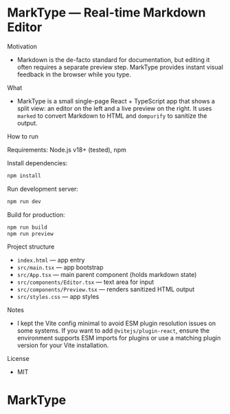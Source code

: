 # MarkType — Real-time Markdown Editor

Motivation
- Markdown is the de-facto standard for documentation, but editing it often requires a separate preview step. MarkType provides instant visual feedback in the browser while you type.

What
- MarkType is a small single-page React + TypeScript app that shows a split view: an editor on the left and a live preview on the right. It uses `marked` to convert Markdown to HTML and `dompurify` to sanitize the output.

How to run

Requirements: Node.js v18+ (tested), npm

Install dependencies:

```powershell
npm install
```

Run development server:

```powershell
npm run dev
```

Build for production:

```powershell
npm run build
npm run preview
```

Project structure
- `index.html` — app entry
- `src/main.tsx` — app bootstrap
- `src/App.tsx` — main parent component (holds markdown state)
- `src/components/Editor.tsx` — text area for input
- `src/components/Preview.tsx` — renders sanitized HTML output
- `src/styles.css` — app styles

Notes
- I kept the Vite config minimal to avoid ESM plugin resolution issues on some systems. If you want to add `@vitejs/plugin-react`, ensure the environment supports ESM imports for plugins or use a matching plugin version for your Vite installation.

License
- MIT
# MarkType